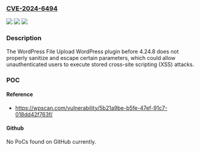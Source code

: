 ### [CVE-2024-6494](https://cve.mitre.org/cgi-bin/cvename.cgi?name=CVE-2024-6494)
![](https://img.shields.io/static/v1?label=Product&message=WordPress%20File%20Upload&color=blue)
![](https://img.shields.io/static/v1?label=Version&message=0%3C%204.24.8%20&color=brighgreen)
![](https://img.shields.io/static/v1?label=Vulnerability&message=CWE-79%20Cross-Site%20Scripting%20(XSS)&color=brighgreen)

### Description

The WordPress File Upload WordPress plugin before 4.24.8 does not properly sanitize and escape certain parameters, which could allow unauthenticated users to execute stored cross-site scripting (XSS) attacks.

### POC

#### Reference
- https://wpscan.com/vulnerability/5b21a9be-b5fe-47ef-91c7-018dd42f763f/

#### Github
No PoCs found on GitHub currently.

